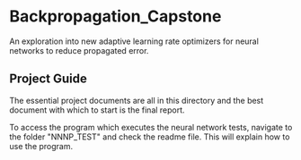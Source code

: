 # Backpropagation_Capstone
An exploration into new adaptive learning rate optimizers for neural networks to reduce propagated error. 


## Project Guide

The essential project documents are all in this directory and the best document with which to start is the final report. 

To access the program which executes the neural network tests, navigate to the folder "NNNP_TEST" and check the readme file. This will explain how to use the program. 

 
